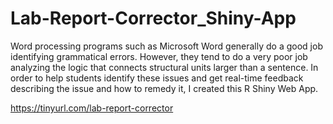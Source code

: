 # Lab-Report-Corrector_Shiny-App


Word processing programs such as Microsoft Word generally do a good job identifying grammatical errors. However, they tend to do a very poor job analyzing the logic that connects structural units larger than a sentence. In order to help students identify these issues and get real-time feedback describing the issue and how to remedy it, I created this R Shiny Web App.

https://tinyurl.com/lab-report-corrector
